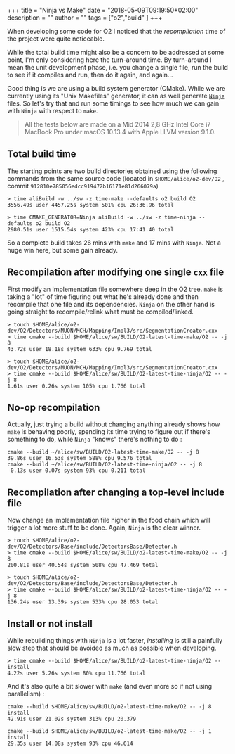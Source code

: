 +++
title = "Ninja vs Make"
date = "2018-05-09T09:19:50+02:00"
description = ""
author = ""
tags = ["o2","build" ]
+++

When developing some code for O2 I noticed that the _recompilation_ time of the project were quite noticeable. 

While the total build time might also be a concern to be addressed at some point, I'm only considering here the  turn-around time. By turn-around I mean the unit development phase, i.e. you change a single file, run the build to see if it compiles and run, then do it again, and again...

Good thing is we are using a build system generator (CMake). While we are currently using its "Unix Makefiles" generator, it can as well generate [`Ninja`](https://Ninja-build.org) files. So let's try that and run some timings to see how much we can gain with `Ninja` with respect to `make`.

> All the tests below are made on a Mid 2014 2,8 GHz Intel Core i7 MacBook Pro under macOS 10.13.4 with Apple LLVM version 9.1.0.

## Total build time

The starting points are two build directories obtained using the following commands from the same source code (located in `$HOME/alice/o2-dev/O2` , commit `912810e785056edcc919472b16171e81d266079a`)

```
> time aliBuild -w ../sw -z time-make --defaults o2 build O2  
3556.49s user 4457.25s system 501% cpu 26:36.96 total
```

```    
> time CMAKE_GENERATOR=Ninja aliBuild -w ../sw -z time-ninja --defaults o2 build O2  
2980.51s user 1515.54s system 423% cpu 17:41.40 total
```

So a complete build takes 26 mins with `make` and 17 mins with `Ninja`. Not a huge win here, but some gain already.

## Recompilation after modifying one single `cxx` file

First modify an implementation file somewhere deep in the O2 tree. `make` is taking a "lot" of time figuring out what he's already done and then recompile that one file and its dependencies. `Ninja` on the other hand is going straight to recompile/relink what must be compiled/linked.

```
> touch $HOME/alice/o2-dev/O2/Detectors/MUON/MCH/Mapping/Impl3/src/SegmentationCreator.cxx
> time cmake --build $HOME/alice/sw/BUILD/O2-latest-time-make/O2 -- -j 8
43.72s user 18.18s system 633% cpu 9.769 total
```

```
> touch $HOME/alice/o2-dev/O2/Detectors/MUON/MCH/Mapping/Impl3/src/SegmentationCreator.cxx
> time cmake --build $HOME/alice/sw/BUILD/O2-latest-time-ninja/O2 -- -j 8
1.61s user 0.26s system 105% cpu 1.766 total
```

## No-op recompilation

Actually, just trying a build without changing anything already shows how `make` is behaving poorly, spending its time trying to figure out if there's something to do, while `Ninja` "knows" there's nothing to do :

```
cmake --build ~/alice/sw/BUILD/O2-latest-time-make/O2 -- -j 8
39.86s user 16.53s system 588% cpu 9.576 total
cmake --build ~/alice/sw/BUILD/O2-latest-time-ninja/O2 -- -j 8
 0.13s user 0.07s system 93% cpu 0.211 total
```

## Recompilation after changing a top-level include file

Now change an implementation file higher in the food chain which will trigger a lot more stuff to be done. Again, `Ninja` is the clear winner.

```
> touch $HOME/alice/o2-dev/O2/Detectors/Base/include/DetectorsBase/Detector.h
> time cmake --build $HOME/alice/sw/BUILD/o2-latest-time-make/O2 -- -j 8
200.81s user 40.54s system 508% cpu 47.469 total
```

```
> touch $HOME/alice/o2-dev/O2/Detectors/Base/include/DetectorsBase/Detector.h
> time cmake --build $HOME/alice/sw/BUILD/o2-latest-time-ninja/O2 -- -j 8
136.24s user 13.39s system 533% cpu 28.053 total
```

## Install or not install

While rebuilding things with `Ninja` is a lot faster, _installing_ is still a painfully slow step that should be avoided as much as possible when developing.

```
> time cmake --build $HOME/alice/sw/BUILD/o2-latest-time-ninja/O2 -- install
4.22s user 5.26s system 80% cpu 11.766 total
```

And it's also quite a bit slower with `make` (and even more so if not using parallelism) :

```
cmake --build $HOME/alice/sw/BUILD/o2-latest-time-make/O2 -- -j 8 install
42.91s user 21.02s system 313% cpu 20.379

cmake --build $HOME/alice/sw/BUILD/o2-latest-time-make/O2 -- -j 1 install
29.35s user 14.08s system 93% cpu 46.614
```
